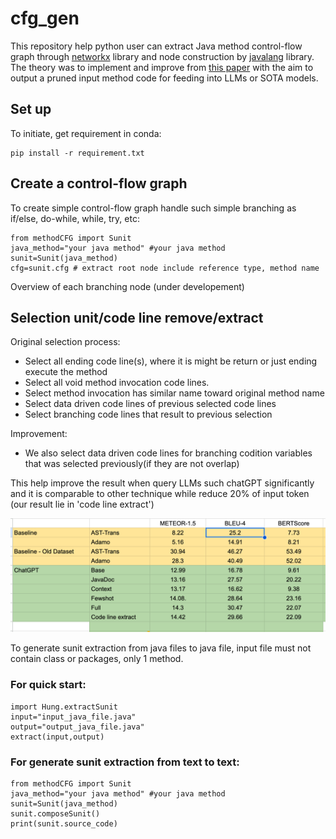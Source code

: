 # cfg_gen
This repository help python user can extract Java method control-flow graph through [networkx](https://networkx.org/documentation/stable/index.html) library and node construction by 
[javalang](https://github.com/c2nes/javalang) library. The theory was to implement and improve from [this paper](1858996.1859006.pdf) with the aim to output a pruned input method
code for feeding into LLMs or SOTA models.

## Set up


To initiate, get requirement in conda:

```
pip install -r requirement.txt
```

## Create a control-flow graph

To create simple control-flow graph handle such simple branching as if/else, do-while, while, try, etc:

```
from methodCFG import Sunit
java_method="your java method" #your java method
sunit=Sunit(java_method)
cfg=sunit.cfg # extract root node include reference type, method name 
```

Overview of each branching node (under developement)

## Selection unit/code line remove/extract
Original selection process:

- Select all ending code line(s), where it is might be return or just ending execute the method
- Select all void method invocation code lines.
- Select method invocation has similar name toward original method name
- Select data driven code lines of previous selected code lines
- Select branching code lines that result to previous selection

Improvement:

- We also select data driven code lines for branching codition variables that was selected previously(if they are not overlap)

This help improve the result when query LLMs such chatGPT significantly and it is comparable to other technique 
while reduce 20% of input token (our result lie in 'code line extract')

![result](362278274_1418276679029152_6943412717295744549_n.png)


To generate sunit extraction from java files to java file, input file must not contain class or packages, only 1 method. 
### For quick start:

```
import Hung.extractSunit
input="input_java_file.java"
output="output_java_file.java"
extract(input,output)
```

### For generate sunit extraction from text to text:

```
from methodCFG import Sunit
java_method="your java method" #your java method
sunit=Sunit(java_method)
sunit.composeSunit()
print(sunit.source_code)

```
